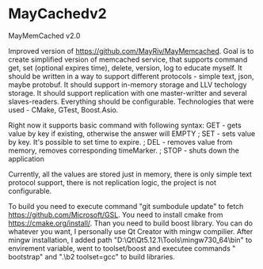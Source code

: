 # MayCachedv2
MayMemCached v2.0

Improved version of https://github.com/MayRiv/MayMemcached.
Goal is to create simplified version of memcached service, that supports command get, set (optional expires time), delete, version, log to educate myself. 
It should be written in a way to support different protocols - simple text, json, maybe protobuf.
It should support in-memory storage and LLV techology storage.
It should support replication with one master-writter and several slaves-readers.
Everything should be configurable.
Technologies that were used - CMake, GTest, Boost.Asio.


Right now it supports basic command with following syntax:
GET <id> - gets value by key if existing, otherwise the answer will EMPTY ;
SET <id> <value> <optional seconds> - sets value by key. It's possible to set time to expire. ; 
DEL <id> - removes value from memory, removes corresponding timeMarker. ;
STOP - shuts down the application

Currently, all the values are stored just in memory,  there is only simple text protocol support, there is not replication logic, the project is not configurable.


To build you need to execute command "git sumbodule update" to fetch https://github.com/Microsoft/GSL.
You need to install cmake from https://cmake.org/install/.
Than you need to build boost library. You can do whatever you want, I personally use Qt Creator with mingw compilier.
After mingw installation, I added path "D:\Qt\Qt5.12.1\Tools\mingw730_64\bin" to envirement variable, went to toolset/boost and executee commands " bootstrap" and ".\b2 toolset=gcc" to build libraries.
